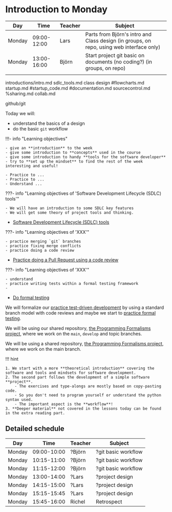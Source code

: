 # Introduction to Monday

Day      |Time       |Teacher|Subject
---------|-----------|-------|-----------------------------------------------------------
Monday   |09:00-12:00|Lars   |Parts from Björn's intro and Class design (in groups, on repo, using web interface only)
Monday   |13:00-16:00|Björn  |Start project git basic on documents (no coding?) (in groups, on repo)
|||

   introductions/intro.md
   sdlc_tools.md
   class design
   #flowcharts.md
   startup.md
   #startup_code.md
   #documentation.md
   sourcecontrol.md
   %sharing.md
   collab.md

github/git


Today we will:

- understand the basics of a design
- do the basic `git` workflow


!!!- info "Learning objectives"

    - give an **introduction** to the week
    - give some introduction to **concepts** used in the course
    - give some introduction to handy **tools for the software developer**
    - try to **set up the mindset** to find the rest of the week interesting and useful!
    
    - Practice to ...
    - Practice to ...
    - Understand ...

???- info "Learning objectives of 'Software Development Lifecycle (SDLC) tools'"

    - We will have an introduction to some SDLC key features
    - We will get some theory of project tools and thinking.

- [Software Development Lifecycle (SDLC) tools](introductions/sdlc_tools.md)


???- info "Learning objectives of 'XXX'"

    - practice merging `git` branches
    - practice fixing merge conflicts
    - practice doing a code review

- [Practice doing a Pull Request using a code review](git/apply_merge.md)

???- info "Learning objectives of 'XXX'"

    - understand 
    - practice writing tests within a formal testing framework
    - 
- [Do formal testing](testing/README.md)

We will formalize our [practice test-driven development](tdd/README.md)
by using a standard branch model with code reviews
and maybe we start to [practice formal testing](testing/README.md).

We will be using our shared repository,
[the Programming Formalisms project](https://github.com/programming-formalisms/programming_formalisms_project_summer_2024),
where we work on the `main`, `develop` and topic branches.


We will be using a shared repository,
[the Programming Formalisms project](https://github.com/programming-formalisms/programming_formalisms_project_summer_2024),
where we work on the main branch.

!!! hint

    1. We start with a more **theoretical introduction** covering the software and tools and mindsets for software development.
    2. The second part follows the development of a simple software **project**.
        - The exercises and type-alongs are mostly based on copy-pasting code.
        - So you don't need to program yourself or understand the python syntax used.
        - The important aspect is the **workflow**!
    3. **Deeper material** not covered in the lessons today can be found in the extra reading part.



## Detailed schedule

Day      |Time       |Teacher|Subject
---------|-----------|-------|-----------------------------------------------------------
Monday   |09:00-10:00|?Björn |?git basic workflow
Monday   |10:15-11:00|?Björn |?git basic workflow
Monday   |11:15-12:00|?Björn |?git basic workflow
Monday   |13:00-14:00|?Lars  |?project design
Monday   |14:15-15:00|?Lars  |?project design
Monday   |15:15-15:45|?Lars  |?project design
Monday   |15:45-16:00|Richel |Retrospect
